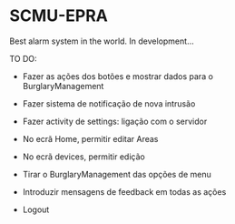 # SCMU-EPRA

Best alarm system in the world.
In development...


TO DO:

- Fazer as ações dos botões e mostrar dados para o BurglaryManagement

- Fazer sistema de notificação de nova intrusão

- Fazer activity de settings: ligação com o servidor

- No ecrã Home, permitir editar Areas

- No ecrã devices, permitir edição

- Tirar o BurglaryManagement das opções de menu

- Introduzir mensagens de feedback em todas as ações

- Logout